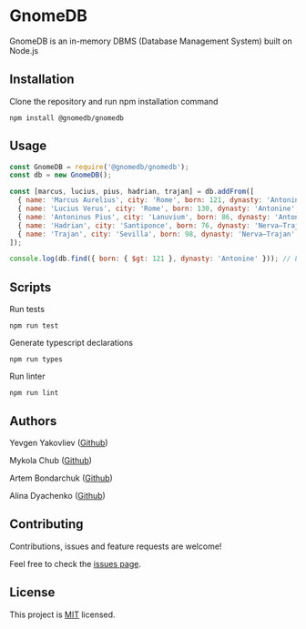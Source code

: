 # GnomeDB

GnomeDB is an in-memory DBMS (Database Management System) built on Node.js

## Installation

Clone the repository and run npm installation command

```
npm install @gnomedb/gnomedb
```

## Usage

```js
const GnomeDB = require('@gnomedb/gnomedb');
const db = new GnomeDB();

const [marcus, lucius, pius, hadrian, trajan] = db.addFrom([
  { name: 'Marcus Aurelius', city: 'Rome', born: 121, dynasty: 'Antonine' },
  { name: 'Lucius Verus', city: 'Rome', born: 130, dynasty: 'Antonine' },
  { name: 'Antoninus Pius', city: 'Lanuvium', born: 86, dynasty: 'Antonine' },
  { name: 'Hadrian', city: 'Santiponce', born: 76, dynasty: 'Nerva–Trajan' },
  { name: 'Trajan', city: 'Sevilla', born: 98, dynasty: 'Nerva–Trajan' },
]);

console.log(db.find({ born: { $gt: 121 }, dynasty: 'Antonine' })); // Lucius Verus
```

## Scripts

Run tests

```
npm run test
```

Generate typescript declarations

```
npm run types
```

Run linter

```
npm run lint
```

## Authors

Yevgen Yakovliev ([Github](https://github.com/JenyaFTW))

Mykola Chub ([Github](https://github.com/nikolaichub))

Artem Bondarchuk ([Github](https://github.com/artemkaxdxd))

Alina Dyachenko ([Github](https://github.com/dyachaliin))

## Contributing

Contributions, issues and feature requests are welcome!

Feel free to check the [issues page](https://github.com/JenyaFTW/OgnomDB/issues).

## License

This project is [MIT](LICENSE) licensed.
